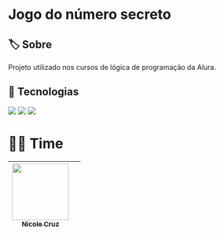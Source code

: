 <h1>Jogo do número secreto</h1>

<h2> 🏷️ Sobre</h2>
<p>Projeto utilizado nos cursos de lógica de programação da Alura.</p>

## 🚀 Tecnologias
<div>
  <img src="https://img.shields.io/badge/HTML-239120?style=for-the-badge&logo=html5&logoColor=white">
  <img src="https://img.shields.io/badge/CSS-239120?&style=for-the-badge&logo=css3&logoColor=white">
  <img src="https://img.shields.io/badge/JavaScript-F7DF1E?style=for-the-badge&logo=javascript&logoColor=black">
</div>

# 👩‍💻 Time

| [<img loading="lazy" src="https://avatars.githubusercontent.com/u/152558336?v=4" width=115><br><sub>Nicole Cruz</sub>](https://github.com/nicolecruzz) |  |
| :---: | :---: |
